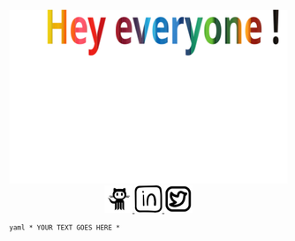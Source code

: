 
<p align="center">
  <img src="./hey everyone.svg"/>
<a href="https://www.instagram.com/thepiyushmalhotra/">
  <img height="50" src="./github.png"/>
</a>
<a href="https://www.instagram.com/thepiyushmalhotra/">
  <img height="50" src="./linkedin.png"/>
</a>
<a href="https://www.instagram.com/thepiyushmalhotra/">
  <img height="50" src="./twiter.png"/>
</a>
</p>

```yaml * YOUR TEXT GOES HERE * ```